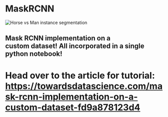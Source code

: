 # MaskRCNN

![Horse vs Man instance segmentation](https://github.com/jackfrost1411/MaskRCNN/blob/main/Predictions/Capture.PNG?raw=true)

## Mask RCNN implementation on a custom dataset! All incorporated in a single python notebook!
# Head over to the article for tutorial: https://towardsdatascience.com/mask-rcnn-implementation-on-a-custom-dataset-fd9a878123d4

